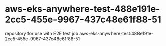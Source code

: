 # aws-eks-anywhere-test-488e191e-2cc5-455e-9967-437c48e61f88-51
repository for use with E2E test job aws-eks-anywhere-test:488e191e-2cc5-455e-9967-437c48e61f88-51
